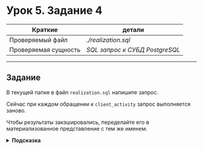 # Урок 5. Задание 4

| Краткие | детали |
| --- | --- |
| Проверяемый файл     | *./realization.sql*            |
| Проверяемая сущность | *SQL запрос к СУБД PostgreSQL* |

- - -

## Задание

В текущей папке в файл `realization.sql` напишите запрос.

Сейчас при каждом обращении к `client_activity` запрос выполняется заново.

Чтобы результаты закэшировались, переделайте его в материализованное представление с тем же именем.

<details>
<summary><b>Подсказка</b></summary>
Сначала удалите предыдущее представление.
</details>
